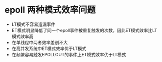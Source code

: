 # epoll 两种模式效率问题

- LT模式不容易遗漏事件
- ET模式明显降低了同一个epoll事件被重复触发的次数，因此ET模式效率比LT模式效率高
- 在单线程中两者效率差别不大
- 在高并发系统中ET模式效率优于LT模式
- 在频繁容易触发EPOLLOUT的事件上ET模式效率优于LT模式

